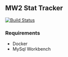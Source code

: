 ## MW2 Stat Tracker

[![Build Status](https://api.travis-ci.com/silverstripe/silverstripe-installer.svg?branch=4)](https://travis-ci.com/silverstripe/silverstripe-installer)

### Requirements
- Docker
- MySql Workbench

